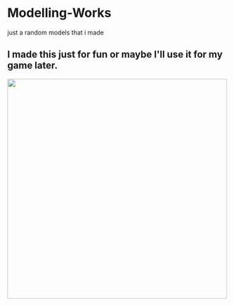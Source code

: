 # Modelling-Works
just a random models that i made

## I made this just for fun or maybe I'll use it for my game later.
<img src="/Img/Log_storage.png" width="500">
